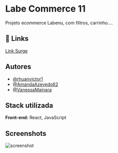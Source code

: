 
# Labe Commerce 11

Projeto ecommerce Labenu, com filtros, carrinho....


## 🔗 Links
[ Link Surge](https://flat-event.surge.sh/)


## Autores

- [@rhuanvictor1](https://github.com/rhuanvictor1)
- [@AmandaAzevedo62](https://github.com/AmandaAzevedo62)
- [@VanessaMainara](https://github.com/VanessaMainara)

## Stack utilizada

**Front-end:** React, JavaScript



## Screenshots

![screenshot](https://user-images.githubusercontent.com/102482348/180622159-cd5bfa92-87b9-4843-bbe3-5f19e86a5665.png)
